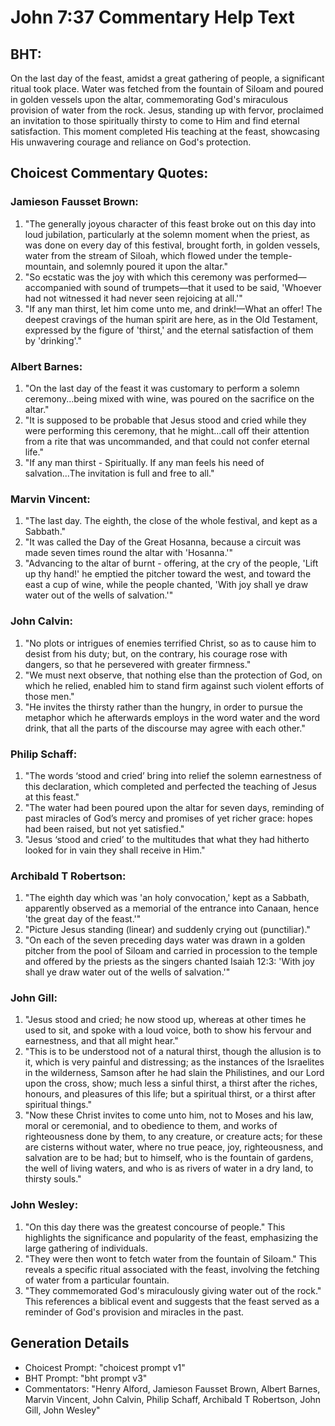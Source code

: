# John 7:37 Commentary Help Text

## BHT:
On the last day of the feast, amidst a great gathering of people, a significant ritual took place. Water was fetched from the fountain of Siloam and poured in golden vessels upon the altar, commemorating God's miraculous provision of water from the rock. Jesus, standing up with fervor, proclaimed an invitation to those spiritually thirsty to come to Him and find eternal satisfaction. This moment completed His teaching at the feast, showcasing His unwavering courage and reliance on God's protection.

## Choicest Commentary Quotes:
### Jamieson Fausset Brown:
1. "The generally joyous character of this feast broke out on this day into loud jubilation, particularly at the solemn moment when the priest, as was done on every day of this festival, brought forth, in golden vessels, water from the stream of Siloah, which flowed under the temple-mountain, and solemnly poured it upon the altar."
2. "So ecstatic was the joy with which this ceremony was performed—accompanied with sound of trumpets—that it used to be said, 'Whoever had not witnessed it had never seen rejoicing at all.'"
3. "If any man thirst, let him come unto me, and drink!—What an offer! The deepest cravings of the human spirit are here, as in the Old Testament, expressed by the figure of 'thirst,' and the eternal satisfaction of them by 'drinking'."

### Albert Barnes:
1. "On the last day of the feast it was customary to perform a solemn ceremony...being mixed with wine, was poured on the sacrifice on the altar." 
2. "It is supposed to be probable that Jesus stood and cried while they were performing this ceremony, that he might...call off their attention from a rite that was uncommanded, and that could not confer eternal life." 
3. "If any man thirst - Spiritually. If any man feels his need of salvation...The invitation is full and free to all."

### Marvin Vincent:
1. "The last day. The eighth, the close of the whole festival, and kept as a Sabbath." 
2. "It was called the Day of the Great Hosanna, because a circuit was made seven times round the altar with 'Hosanna.'"
3. "Advancing to the altar of burnt - offering, at the cry of the people, 'Lift up thy hand!' he emptied the pitcher toward the west, and toward the east a cup of wine, while the people chanted, 'With joy shall ye draw water out of the wells of salvation.'"

### John Calvin:
1. "No plots or intrigues of enemies terrified Christ, so as to cause him to desist from his duty; but, on the contrary, his courage rose with dangers, so that he persevered with greater firmness."
2. "We must next observe, that nothing else than the protection of God, on which he relied, enabled him to stand firm against such violent efforts of those men."
3. "He invites the thirsty rather than the hungry, in order to pursue the metaphor which he afterwards employs in the word water and the word drink, that all the parts of the discourse may agree with each other."

### Philip Schaff:
1. "The words ‘stood and cried’ bring into relief the solemn earnestness of this declaration, which completed and perfected the teaching of Jesus at this feast."
2. "The water had been poured upon the altar for seven days, reminding of past miracles of God’s mercy and promises of yet richer grace: hopes had been raised, but not yet satisfied."
3. "Jesus ‘stood and cried’ to the multitudes that what they had hitherto looked for in vain they shall receive in Him."

### Archibald T Robertson:
1. "The eighth day which was 'an holy convocation,' kept as a Sabbath, apparently observed as a memorial of the entrance into Canaan, hence 'the great day of the feast.'" 
2. "Picture Jesus standing (linear) and suddenly crying out (punctiliar)." 
3. "On each of the seven preceding days water was drawn in a golden pitcher from the pool of Siloam and carried in procession to the temple and offered by the priests as the singers chanted Isaiah 12:3: 'With joy shall ye draw water out of the wells of salvation.'"

### John Gill:
1. "Jesus stood and cried; he now stood up, whereas at other times he used to sit, and spoke with a loud voice, both to show his fervour and earnestness, and that all might hear."
2. "This is to be understood not of a natural thirst, though the allusion is to it, which is very painful and distressing; as the instances of the Israelites in the wilderness, Samson after he had slain the Philistines, and our Lord upon the cross, show; much less a sinful thirst, a thirst after the riches, honours, and pleasures of this life; but a spiritual thirst, or a thirst after spiritual things."
3. "Now these Christ invites to come unto him, not to Moses and his law, moral or ceremonial, and to obedience to them, and works of righteousness done by them, to any creature, or creature acts; for these are cisterns without water, where no true peace, joy, righteousness, and salvation are to be had; but to himself, who is the fountain of gardens, the well of living waters, and who is as rivers of water in a dry land, to thirsty souls."

### John Wesley:
1. "On this day there was the greatest concourse of people." This highlights the significance and popularity of the feast, emphasizing the large gathering of individuals.
2. "They were then wont to fetch water from the fountain of Siloam." This reveals a specific ritual associated with the feast, involving the fetching of water from a particular fountain.
3. "They commemorated God's miraculously giving water out of the rock." This references a biblical event and suggests that the feast served as a reminder of God's provision and miracles in the past.


## Generation Details
- Choicest Prompt: "choicest prompt v1"
- BHT Prompt: "bht prompt v3"
- Commentators: "Henry Alford, Jamieson Fausset Brown, Albert Barnes, Marvin Vincent, John Calvin, Philip Schaff, Archibald T Robertson, John Gill, John Wesley"
